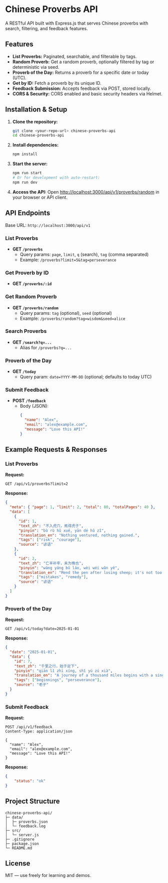# Chinese Proverbs API

A RESTful API built with Express.js that serves Chinese proverbs with search, filtering, and feedback features.

## Features

- **List Proverbs:** Paginated, searchable, and filterable by tags.
- **Random Proverb:** Get a random proverb, optionally filtered by tag or deterministic via seed.
- **Proverb of the Day:** Returns a proverb for a specific date or today (UTC).
- **Get by ID:** Fetch a proverb by its unique ID.
- **Feedback Submission:** Accepts feedback via POST, stored locally.
- **CORS & Security:** CORS enabled and basic security headers via Helmet.

## Installation & Setup

1. **Clone the repository:**
   ```bash
   git clone <your-repo-url> chinese-proverbs-api
   cd chinese-proverbs-api
   ```

2. **Install dependencies:**
   ```bash
   npm install
   ```

3. **Start the server:**
   ```bash
   npm run start
   # Or for development with auto-restart:
   npm run dev
   ```

4. **Access the API:**
   Open [http://localhost:3000/api/v1/proverbs/random](http://localhost:3000/api/v1/proverbs/random) in your browser or API client.

## API Endpoints

Base URL: `http://localhost:3000/api/v1`

### List Proverbs

- **GET `/proverbs`**
  - Query params: `page`, `limit`, `q` (search), `tag` (comma separated)
  - Example: `/proverbs?limit=5&tag=perseverance`

### Get Proverb by ID

- **GET `/proverbs/:id`**

### Get Random Proverb

- **GET `/proverbs/random`**
  - Query params: `tag` (optional), `seed` (optional)
  - Example: `/proverbs/random?tag=wisdom&seed=alice`

### Search Proverbs

- **GET `/search?q=...`**
  - Alias for `/proverbs?q=...`

### Proverb of the Day

- **GET `/today`**
  - Query param: `date=YYYY-MM-DD` (optional; defaults to today UTC)

### Submit Feedback

- **POST `/feedback`**
  - Body (JSON):
    ```json
    {
      "name": "Alex",
      "email": "alex@example.com",
      "message": "Love this API!"
    }
    ```

## Example Requests & Responses

### List Proverbs

**Request:**
```
GET /api/v1/proverbs?limit=2
```

**Response:**
```json
{
  "meta": { "page": 1, "limit": 2, "total": 80, "totalPages": 40 },
  "data": [
    {
      "id": 1,
      "text_zh": "不入虎穴，焉得虎子",
      "pinyin": "bù rù hǔ xué, yān dé hǔ zǐ",
      "translation_en": "Nothing ventured, nothing gained.",
      "tags": ["risk", "courage"],
      "source": "谚语"
    },
    {
      "id": 2,
      "text_zh": "亡羊补牢，未为晚也",
      "pinyin": "wáng yáng bǔ láo, wèi wéi wǎn yě",
      "translation_en": "Mend the pen after losing sheep; it's not too late to fix mistakes.",
      "tags": ["mistakes", "remedy"],
      "source": "谚语"
    }
  ]
}
```

### Proverb of the Day

**Request:**
```
GET /api/v1/today?date=2025-01-01
```

**Response:**
```json
{
  "date": "2025-01-01",
  "data": {
    "id": 7,
    "text_zh": "千里之行，始于足下",
    "pinyin": "qiān lǐ zhī xíng, shǐ yú zú xià",
    "translation_en": "A journey of a thousand miles begins with a single step.",
    "tags": ["beginnings", "perseverance"],
    "source": "老子"
  }
}
```

### Submit Feedback

**Request:**
```
POST /api/v1/feedback
Content-Type: application/json

{
  "name": "Alex",
  "email": "alex@example.com",
  "message": "Love this API!"
}
```

**Response:**
```json
{
    "status": "ok"
}
```

## Project Structure

```text
chinese-proverbs-api/
├─ data/
│  ├─ proverbs.json
│  └─ feedback.log
├─ src/
│  └─ server.js
├─ .gitignore
├─ package.json
└─ README.md
```

## License

MIT — use freely for learning and demos.
